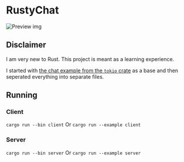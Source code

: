 # RustyChat
![Preview img](/repository/img/preview.png?raw=true "A little preview")

## Disclaimer
I am very new to Rust. This project is meant as a learning experience.

I started with [the chat example from the `tokio` crate](https://github.com/tokio-rs/tokio/blob/master/examples/chat.rs) as a base and then seperated everything into separate files.

## Running
### Client
`cargo run --bin client`
Or 
`cargo run --example client`

### Server
`cargo run --bin server`
Or 
`cargo run --example server`
